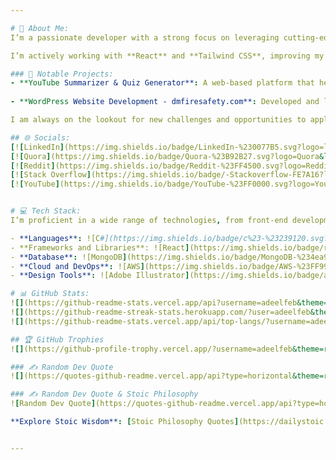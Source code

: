 ```yaml
---

# 💫 About Me:
I’m a passionate developer with a strong focus on leveraging cutting-edge technologies to create innovative and impactful solutions. My current project revolves around developing a YouTube video summarizer using meta large language models, aimed at enhancing students' learning by generating quizzes, MCQs, short questions, and providing performance evaluation based on the generated quizzes.

I’m actively working with **React** and **Tailwind CSS**, improving my knowledge of React states, hooks, and routers. On the backend, I’m utilizing **Node.js**, **Express.js**, and **MongoDB** to build robust server-side logic, and my learning journey has given me insights into full-stack development with the **MERN** stack.

### 🔨 Notable Projects:
- **YouTube Summarizer & Quiz Generator**: A web-based platform that helps students to better understand and retain knowledge from YouTube videos. The platform generates summaries, MCQs, and short questions, offering a hands-on way to reinforce learning. The system evaluates the answers and provides feedback based on the user’s responses.
  
- **WordPress Website Development - dmfiresafety.com**: Developed and launched a fully responsive WordPress website for DM Fire Safety. This project involved designing custom layouts, enhancing SEO, integrating plugins for optimal performance, and ensuring a seamless user experience. I focused on building an intuitive, user-friendly platform to highlight the services provided by DM Fire Safety.

I am always on the lookout for new challenges and opportunities to apply my skills in real-world projects.

## 🌐 Socials:
[![LinkedIn](https://img.shields.io/badge/LinkedIn-%230077B5.svg?logo=linkedin&logoColor=white)](www.linkedin.com/in/muhammad-adeel-3836b8274)
[![Quora](https://img.shields.io/badge/Quora-%23B92B27.svg?logo=Quora&logoColor=white)](https://www.quora.com/profile/Adeel-Tariq-71) 
[![Reddit](https://img.shields.io/badge/Reddit-%23FF4500.svg?logo=Reddit&logoColor=white)](https://www.reddit.com/user/Successful_Brush4265/) 
[![Stack Overflow](https://img.shields.io/badge/-Stackoverflow-FE7A16?logo=stack-overflow&logoColor=white)](https://stackoverflow.com/users/25685441/adeel-tariq)
[![YouTube](https://img.shields.io/badge/YouTube-%23FF0000.svg?logo=YouTube&logoColor=white)](https://www.youtube.com/@User-jh3ge)


# 💻 Tech Stack:
I’m proficient in a wide range of technologies, from front-end development to cloud infrastructure, and have a solid foundation in software engineering:

- **Languages**: ![C#](https://img.shields.io/badge/c%23-%23239120.svg?style=for-the-badge&logo=csharp&logoColor=white) ![C++](https://img.shields.io/badge/c++-%2300599C.svg?style=for-the-badge&logo=c%2B%2B&logoColor=white) ![CSS3](https://img.shields.io/badge/css3-%231572B6.svg?style=for-the-badge&logo=css3&logoColor=white) ![HTML5](https://img.shields.io/badge/html5-%23E34F26.svg?style=for-the-badge&logo=html5&logoColor=white) ![JavaScript](https://img.shields.io/badge/javascript-%23323330.svg?style=for-the-badge&logo=javascript&logoColor=%23F7DF1E) ![Python](https://img.shields.io/badge/python-3670A0?style=for-the-badge&logo=python&logoColor=ffdd54)
- **Frameworks and Libraries**: ![React](https://img.shields.io/badge/react-%2320232a.svg?style=for-the-badge&logo=react&logoColor=%2361DAFB) ![Tailwind CSS](https://img.shields.io/badge/tailwindcss-%2338B2AC.svg?style=for-the-badge&logo=tailwind-css&logoColor=white) ![Express.js](https://img.shields.io/badge/express.js-%23404d59.svg?style=for-the-badge&logo=express&logoColor=%2361DAFB) ![Node.js](https://img.shields.io/badge/node.js-6DA55F?style=for-the-badge&logo=node.js&logoColor=white)
- **Database**: ![MongoDB](https://img.shields.io/badge/MongoDB-%234ea94b.svg?style=for-the-badge&logo=mongodb&logoColor=white) ![MySQL](https://img.shields.io/badge/mysql-4479A1.svg?style=for-the-badge&logo=mysql&logoColor=white) ![Microsoft SQL Server](https://img.shields.io/badge/Microsoft%20SQL%20Server-CC2927?style=for-the-badge&logo=microsoft%20sql%20server&logoColor=white)
- **Cloud and DevOps**: ![AWS](https://img.shields.io/badge/AWS-%23FF9900.svg?style=for-the-badge&logo=amazon-aws&logoColor=white) ![Google Cloud](https://img.shields.io/badge/GoogleCloud-%234285F4.svg?style=for-the-badge&logo=google-cloud&logoColor=white)
- **Design Tools**: ![Adobe Illustrator](https://img.shields.io/badge/adobe%20illustrator-%23FF9A00.svg?style=for-the-badge&logo=adobe%20illustrator&logoColor=white) ![Canva](https://img.shields.io/badge/Canva-%2300C4CC.svg?style=for-the-badge&logo=Canva&logoColor=white) ![Figma](https://img.shields.io/badge/figma-%23F24E1E.svg?style=for-the-badge&logo=figma&logoColor=white)

# 📊 GitHub Stats:
![](https://github-readme-stats.vercel.app/api?username=adeelfeb&theme=dark&hide_border=false&include_all_commits=true&count_private=false)<br/>
![](https://github-readme-streak-stats.herokuapp.com/?user=adeelfeb&theme=dark&hide_border=false)<br/>
![](https://github-readme-stats.vercel.app/api/top-langs/?username=adeelfeb&theme=dark&hide_border=false&include_all_commits=true&count_private=false&layout=compact)

## 🏆 GitHub Trophies
![](https://github-profile-trophy.vercel.app/?username=adeelfeb&theme=radical&no-frame=false&no-bg=false&margin-w=4)

### ✍️ Random Dev Quote
![](https://quotes-github-readme.vercel.app/api?type=horizontal&theme=radical)

### ✍️ Random Dev Quote & Stoic Philosophy
![Random Dev Quote](https://quotes-github-readme.vercel.app/api?type=horizontal&theme=radical)

**Explore Stoic Wisdom**: [Stoic Philosophy Quotes](https://dailystoic.com/stoic-quotes/)


---
```


